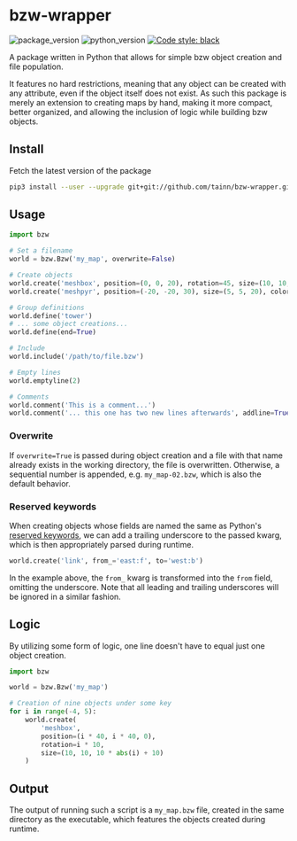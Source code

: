 # bzw-wrapper

![package_version](https://img.shields.io/badge/package-2.1-b0c9ff)
![python_version](https://img.shields.io/badge/python-3.6-b0c9ff)
[![Code style: black](https://img.shields.io/badge/code%20style-black-000000.svg)](https://github.com/psf/black)

A package written in Python that allows for simple bzw object creation and file population.

It features no hard restrictions, meaning that any object can be created with any attribute, even if the object itself
does not exist. As such this package is merely an extension to creating maps by hand, making it more compact, better
organized, and allowing the inclusion of logic while building bzw objects.

## Install

Fetch the latest version of the package

```sh
pip3 install --user --upgrade git+git://github.com/tainn/bzw-wrapper.git
```

## Usage

```py
import bzw

# Set a filename
world = bzw.Bzw('my_map', overwrite=False)

# Create objects
world.create('meshbox', position=(0, 0, 20), rotation=45, size=(10, 10, 10))
world.create('meshpyr', position=(-20, -20, 30), size=(5, 5, 20), color=(0.2, 0.2, 0.2, 0.9))

# Group definitions
world.define('tower')
# ... some object creations...
world.define(end=True)

# Include
world.include('/path/to/file.bzw')

# Empty lines
world.emptyline(2)

# Comments
world.comment('This is a comment...')
world.comment('... this one has two new lines afterwards', addline=True)
```

### Overwrite

If `overwrite=True` is passed during object creation and a file with that name already exists in the working directory,
the file is overwritten. Otherwise, a sequential number is appended, e.g. `my_map-02.bzw`, which is also the default
behavior.

### Reserved keywords

When creating objects whose fields are named the same as
Python's [reserved keywords](https://docs.python.org/3/reference/lexical_analysis.html#keywords), we can add a trailing
underscore to the passed kwarg, which is then appropriately parsed during runtime.

```py
world.create('link', from_='east:f', to='west:b')
```

In the example above, the `from_` kwarg is transformed into the `from` field, omitting the underscore. Note that all
leading and trailing underscores will be ignored in a similar fashion.

## Logic

By utilizing some form of logic, one line doesn't have to equal just one object creation.

```py
import bzw

world = bzw.Bzw('my_map')

# Creation of nine objects under some key
for i in range(-4, 5):
    world.create(
        'meshbox',
        position=(i * 40, i * 40, 0),
        rotation=i * 10,
        size=(10, 10, 10 * abs(i) + 10)
    )
```

## Output

The output of running such a script is a `my_map.bzw` file, created in the same directory as the executable, which
features the objects created during runtime.

